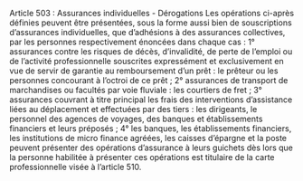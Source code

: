 Article 503 : Assurances individuelles - Dérogations
Les opérations ci-après définies peuvent être présentées, sous la forme aussi bien de souscriptions d’assurances individuelles, que d’adhésions à des assurances collectives, par les personnes respectivement énoncées dans chaque cas :
1° assurances contre les risques de décès, d’invalidité, de perte de l’emploi ou de l’activité professionnelle souscrites expressément et exclusivement en vue de servir de garantie au remboursement d’un prêt : le prêteur ou les personnes concourant à l’octroi de ce prêt ;
2° assurances de transport de marchandises ou facultés par voie fluviale : les courtiers de fret ;
3° assurances couvrant à titre principal les frais des interventions d’assistance liées au déplacement et effectuées par des tiers : les dirigeants, le personnel des agences de voyages, des banques et établissements financiers et leurs préposés ;
4° les banques, les établissements financiers, les institutions de micro finance agréées, les caisses d’épargne et la poste peuvent présenter des opérations d’assurance à leurs guichets dès lors que la personne habilitée à présenter ces opérations est titulaire de la carte professionnelle visée à l’article 510.